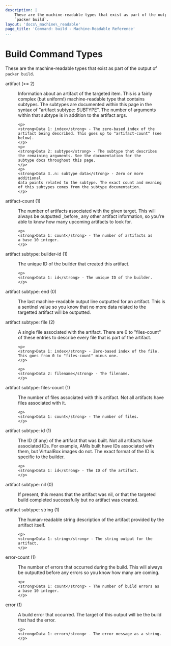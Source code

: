 ```yaml
---
description: |
    These are the machine-readable types that exist as part of the output of
    `packer build`.
layout: 'docs\_machine\_readable'
page_title: 'Command: build - Machine-Readable Reference'
...
```


# Build Command Types

These are the machine-readable types that exist as part of the output of
`packer build`.

<dl>
<dt>
artifact (&gt;= 2)
</dt>
<dd>
    <p>
    Information about an artifact of the targeted item. This is a
    fairly complex (but uniform!) machine-readable type that contains
    subtypes. The subtypes are documented within this page in the
    syntax of "artifact subtype: SUBTYPE". The number of arguments within
    that subtype is in addition to the artifact args.
    </p>

    <p>
    <strong>Data 1: index</strong> - The zero-based index of the
    artifact being described. This goes up to "artifact-count" (see
    below).
    </p>
    <p>
    <strong>Data 2: subtype</strong> - The subtype that describes
    the remaining arguments. See the documentation for the
    subtype docs throughout this page.
    </p>
    <p>
    <strong>Data 3..n: subtype data</strong> - Zero or more additional
    data points related to the subtype. The exact count and meaning
    of this subtypes comes from the subtype documentation.
    </p>

</dd>
<dt>
artifact-count (1)
</dt>
<dd>
    <p>
    The number of artifacts associated with the given target. This
    will always be outputted _before_ any other artifact information,
    so you're able to know how many upcoming artifacts to look for.
    </p>

    <p>
    <strong>Data 1: count</strong> - The number of artifacts as
    a base 10 integer.
    </p>

</dd>
<dt>
artifact subtype: builder-id (1)
</dt>
<dd>
    <p>
    The unique ID of the builder that created this artifact.
    </p>

    <p>
    <strong>Data 1: id</strong> - The unique ID of the builder.
    </p>

</dd>
<dt>
artifact subtype: end (0)
</dt>
<dd>
    <p>
    The last machine-readable output line outputted for an artifact.
    This is a sentinel value so you know that no more data related to
    the targetted artifact will be outputted.
    </p>

</dd>
<dt>
artifact subtype: file (2)
</dt>
<dd>
    <p>
    A single file associated with the artifact. There are 0 to
    "files-count" of these entries to describe every file that is
    part of the artifact.
    </p>

    <p>
    <strong>Data 1: index</strong> - Zero-based index of the file.
    This goes from 0 to "files-count" minus one.
    </p>

    <p>
    <strong>Data 2: filename</strong> - The filename.
    </p>

</dd>
<dt>
artifact subtype: files-count (1)
</dt>
<dd>
    <p>
    The number of files associated with this artifact. Not all
    artifacts have files associated with it.
    </p>

    <p>
    <strong>Data 1: count</strong> - The number of files.
    </p>

</dd>
<dt>
artifact subtype: id (1)
</dt>
<dd>
    <p>
    The ID (if any) of the artifact that was built. Not all artifacts
    have associated IDs. For example, AMIs built have IDs associated
    with them, but VirtualBox images do not. The exact format of the ID
    is specific to the builder.
    </p>

    <p>
    <strong>Data 1: id</strong> - The ID of the artifact.
    </p>

</dd>
<dt>
artifact subtype: nil (0)
</dt>
<dd>
    <p>
    If present, this means that the artifact was nil, or that the targeted
    build completed successfully but no artifact was created.
    </p>

</dd>
<dt>
artifact subtype: string (1)
</dt>
<dd>
    <p>
    The human-readable string description of the artifact provided by
    the artifact itself.
    </p>

    <p>
    <strong>Data 1: string</strong> - The string output for the artifact.
    </p>

</dd>
<dt>
error-count (1)
</dt>
<dd>
    <p>
    The number of errors that occurred during the build. This will
    always be outputted before any errors so you know how many are coming.
    </p>

    <p>
    <strong>Data 1: count</strong> - The number of build errors as
    a base 10 integer.
    </p>

</dd>
<dt>
error (1)
</dt>
<dd>
    <p>
    A build error that occurred. The target of this output will be
    the build that had the error.
    </p>

    <p>
    <strong>Data 1: error</strong> - The error message as a string.
    </p>

</dd>
</dl>
